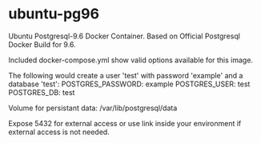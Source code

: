 # ubuntu-pg96
Ubuntu Postgresql-9.6 Docker Container. Based on Official Postgresql Docker Build for 9.6.

Included docker-compose.yml show valid options available for this image. 

The following would create a user 'test' with password 'example' and a database 'test': 
   POSTGRES_PASSWORD: example
   POSTGRES_USER: test
   POSTGRES_DB: test

Volume for persistant data:
/var/lib/postgresql/data


Expose 5432 for external access or use link inside your environment if external access is not needed. 

